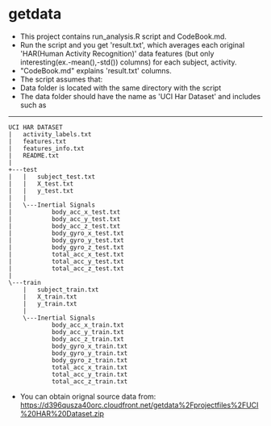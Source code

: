 getdata
===========
* This project contains run_analysis.R script and CodeBook.md.
* Run the script and you get 'result.txt', which averages each original 'HAR(Human Activity Recognition)' data features (but only interesting(ex.-mean(),-std()) columns) for each subject, activity.
* "CodeBook.md" explains 'result.txt' columns.
* The script assumes that:
 * Data folder is located with the same directory with the script
 * The data folder should have the name as 'UCI Har Dataset' and includes such as
 ----

    UCI HAR DATASET
    |   activity_labels.txt
    |   features.txt
    |   features_info.txt
    |   README.txt
    |
    +---test
    |   |   subject_test.txt
    |   |   X_test.txt
    |   |   y_test.txt
    |   |
    |   \---Inertial Signals
    |           body_acc_x_test.txt
    |           body_acc_y_test.txt
    |           body_acc_z_test.txt
    |           body_gyro_x_test.txt
    |           body_gyro_y_test.txt
    |           body_gyro_z_test.txt
    |           total_acc_x_test.txt
    |           total_acc_y_test.txt
    |           total_acc_z_test.txt
    |
    \---train
        |   subject_train.txt
        |   X_train.txt
        |   y_train.txt
        |
        \---Inertial Signals
                body_acc_x_train.txt
                body_acc_y_train.txt
                body_acc_z_train.txt
                body_gyro_x_train.txt
                body_gyro_y_train.txt
                body_gyro_z_train.txt
                total_acc_x_train.txt
                total_acc_y_train.txt
                total_acc_z_train.txt

* You can obtain orignal source data from:
https://d396qusza40orc.cloudfront.net/getdata%2Fprojectfiles%2FUCI%20HAR%20Dataset.zip
